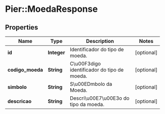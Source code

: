 # Pier::MoedaResponse

## Properties
Name | Type | Description | Notes
------------ | ------------- | ------------- | -------------
**id** | **Integer** | Identificador do tipo de moeda. | [optional] 
**codigo_moeda** | **String** | C\u00F3digo identificador do tipo de moeda. | [optional] 
**simbolo** | **String** | S\u00EDmbolo da Moeda. | [optional] 
**descricao** | **String** | Descri\u00E7\u00E3o do tipo da moeda. | [optional] 


